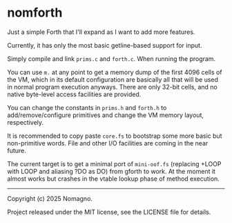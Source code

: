 # nomforth
Just a simple Forth that I'll expand as I want to add more features.

Currently, it has only the most basic getline-based support for input.

Simply compile and link `prims.c` and `forth.c`. When running the program.

You can use `m.` at any point to get a memory dump of the first 4096 cells of the VM, which in its default configuration are basically all that will be used in normal program execution anyways. There are only 32-bit cells, and no native byte-level access facilities are provided.

You can change the constants in `prims.h` and `forth.h` to add/remove/configure primitives and change the VM memory layout, respectively.

It is recommended to copy paste `core.fs` to bootstrap some more basic but non-primitive words. File and other I/O facilities are coming in the near future.

The current target is to get a minimal port of `mini-oof.fs` (replacing +LOOP with LOOP and aliasing ?DO as DO) from gforth to work. At the moment it almost works but crashes in the vtable lookup phase of method execution.

---

Copyright (c) 2025 Nomagno.

Project released under the MIT license, see the LICENSE file for details.
